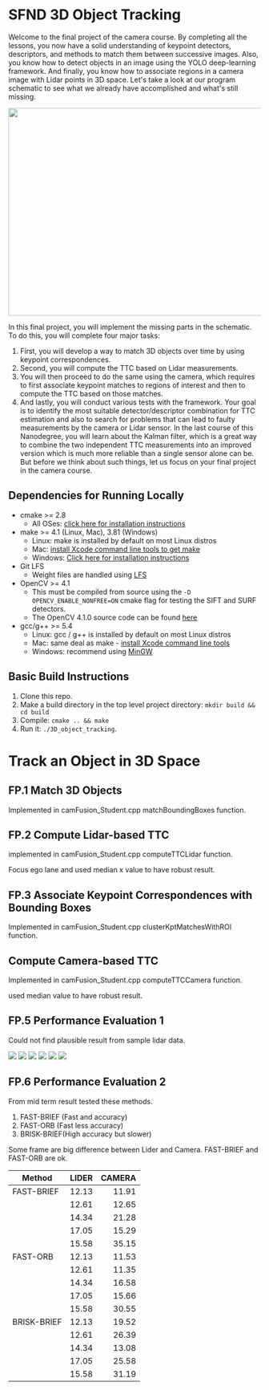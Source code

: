 # SFND 3D Object Tracking

Welcome to the final project of the camera course. By completing all the lessons, you now have a solid understanding of keypoint detectors, descriptors, and methods to match them between successive images. Also, you know how to detect objects in an image using the YOLO deep-learning framework. And finally, you know how to associate regions in a camera image with Lidar points in 3D space. Let's take a look at our program schematic to see what we already have accomplished and what's still missing.

<img src="images/course_code_structure.png" width="779" height="414" />

In this final project, you will implement the missing parts in the schematic. To do this, you will complete four major tasks: 
1. First, you will develop a way to match 3D objects over time by using keypoint correspondences. 
2. Second, you will compute the TTC based on Lidar measurements. 
3. You will then proceed to do the same using the camera, which requires to first associate keypoint matches to regions of interest and then to compute the TTC based on those matches. 
4. And lastly, you will conduct various tests with the framework. Your goal is to identify the most suitable detector/descriptor combination for TTC estimation and also to search for problems that can lead to faulty measurements by the camera or Lidar sensor. In the last course of this Nanodegree, you will learn about the Kalman filter, which is a great way to combine the two independent TTC measurements into an improved version which is much more reliable than a single sensor alone can be. But before we think about such things, let us focus on your final project in the camera course. 

## Dependencies for Running Locally
* cmake >= 2.8
  * All OSes: [click here for installation instructions](https://cmake.org/install/)
* make >= 4.1 (Linux, Mac), 3.81 (Windows)
  * Linux: make is installed by default on most Linux distros
  * Mac: [install Xcode command line tools to get make](https://developer.apple.com/xcode/features/)
  * Windows: [Click here for installation instructions](http://gnuwin32.sourceforge.net/packages/make.htm)
* Git LFS
  * Weight files are handled using [LFS](https://git-lfs.github.com/)
* OpenCV >= 4.1
  * This must be compiled from source using the `-D OPENCV_ENABLE_NONFREE=ON` cmake flag for testing the SIFT and SURF detectors.
  * The OpenCV 4.1.0 source code can be found [here](https://github.com/opencv/opencv/tree/4.1.0)
* gcc/g++ >= 5.4
  * Linux: gcc / g++ is installed by default on most Linux distros
  * Mac: same deal as make - [install Xcode command line tools](https://developer.apple.com/xcode/features/)
  * Windows: recommend using [MinGW](http://www.mingw.org/)

## Basic Build Instructions

1. Clone this repo.
2. Make a build directory in the top level project directory: `mkdir build && cd build`
3. Compile: `cmake .. && make`
4. Run it: `./3D_object_tracking`.

# Track an Object in 3D Space

## FP.1 Match 3D Objects

Implemented in camFusion_Student.cpp matchBoundingBoxes function.

## FP.2 Compute Lidar-based TTC

implemented in camFusion_Student.cpp computeTTCLidar function.

Focus ego lane and used median x value to have robust result.

## FP.3 Associate Keypoint Correspondences with Bounding Boxes

Implemented in camFusion_Student.cpp clusterKptMatchesWithROI function.

## Compute Camera-based TTC

Implemented in camFusion_Student.cpp computeTTCCamera function. 

used median value to have robust result.

## FP.5 Performance Evaluation 1

Could not find plausible result from sample lidar data. 

<img src="images/e01.png" /> 
<img src="images/e02.png" /> 
<img src="images/e03.png" />  

<img src="images/l01.png" /> 
<img src="images/l02.png" /> 
<img src="images/l03.png" />   

## FP.6 Performance Evaluation 2

From mid term result tested these methods.

1. FAST-BRIEF (Fast and accuracy)
2. FAST-ORB (Fast less accuracy)
3. BRISK-BRIEF(High accuracy but slower)

Some frame are big difference between Lider and Camera. FAST-BRIEF and FAST-ORB are ok.

| Method        | LIDER           | CAMERA  |
| ------------- |:-------------:| -----:|
| FAST-BRIEF    | 12.13 | 11.91 |
|               | 12.61 | 12.65 |
|               | 14.34 | 21.28 |
|               | 17.05 | 15.29 |
|               | 15.58 | 35.15 |
| FAST-ORB    | 12.13 | 11.53 |
|               | 12.61 | 11.35 |
|               | 14.34 | 16.58 |
|               | 17.05 | 15.66 |
|               | 15.58 | 30.55 |
| BRISK-BRIEF    | 12.13 | 19.52 |
|               | 12.61 | 26.39 |
|               | 14.34 | 13.08 |
|               | 17.05 | 25.58 |
|               | 15.58 | 31.19 |